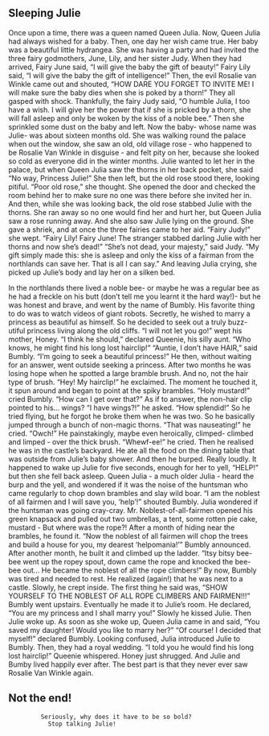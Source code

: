 ## Sleeping Julie

Once upon a time, there was a queen named Queen Julia. Now, Queen Julia had always wished for a baby. 
Then, one day her wish came true. Her baby was a beautiful little hydrangea. 
She was having a party and had invited the three fairy godmothers, June, Lily, and her sister Judy. 
When they had arrived, Fairy June said, “I will give the baby the gift of beauty!” 
Fairy Lily said, “I will give the baby the gift of intelligence!” 
Then, the evil Rosalie van Winkle came out and shouted, “HOW DARE YOU FORGET TO INVITE ME! I will make sure the baby dies when she is poked by a thorn!” 
They all gasped with shock. 
Thankfully, the fairy Judy said, “O humble Julia, I too have a wish. I will give her the power that if she is pricked by a thorn, she will fall asleep and only be woken by the kiss of a noble bee.” 
Then she sprinkled some dust on the baby and left. 
Now the baby- whose name was Julie- was about sixteen months old.  She was walking round the palace when out the window, she saw an old, old village rose - who happened to be Rosalie Van Winkle in disguise - and felt pity on her, because she looked so cold as everyone did in the winter months.
Julie wanted to let her in the palace, but when Queen Julia saw the thorns in her back pocket, she said “No way, Princess Julie!”
She then left, but the old rose stood there, looking pitiful. “Poor old rose,” she thought. She opened the door and checked the room behind her to make sure no one was there before she invited her in. 
And then, while she was looking back, the old rose stabbed Julie with the thorns.
She ran away so no one would find her and hurt 
her, but Queen Julia saw a rose running away.
And she also saw Julie lying on the ground.
She gave a shriek, and at once the three fairies came to her aid.
“Fairy Judy!” she wept. “Fairy Lily! Fairy June! The stranger stabbed darling Julie with her thorns and now she’s dead!”
“She’s not dead, your majesty,” said Judy.
“My gift simply made this: she is asleep and only the kiss of a fairman from the northlands can save her. That is all I can say.”
And leaving Julia crying, she picked up Julie’s body and lay her on a silken bed.

In the northlands there lived a noble bee- or maybe he was a regular bee as he had a freckle on his butt (don’t tell me you learnt it the hard way!)- but he was honest and brave, and went by the name of Bumbly. His favorite thing to do was to watch videos of giant robots. Secretly, he wished to marry a princess as beautiful as himself.
So he decided to seek out a truly buzz-utiful princess living along the old cliffs.
“I will not let you go!” wept his mother, Honey.
“I think he should,” declared Queenie, his silly aunt. “Who knows, he might find his long lost hairclip!”
“Auntie, I don’t have HAIR,” said Bumbly. “I’m going to seek a beautiful princess!”
He then, without waiting for an answer, went outside seeking a princess.
After two months he was losing hope when he spotted a large bramble brush. And no, not the hair type of brush.
“Hey! My hairclip!” he exclaimed.
The moment he touched it, it spun around and began to point at the spiky brambles.
“Holy mustard!” cried Bumbly. “How can I get over that?”
As if to answer, the non-hair clip pointed to his... wings?
“I have wings?!” he asked. “How splendid!”
So he tried flying, but he forgot he broke them when he was two. So he basically jumped through a bunch of non-magic thorns.
“That was nauseating!” he cried. “Owch!”
He painstakingly, maybe even heroically, climped- climbed and limped - over the thick brush.
“Whewf-ee!” he cried. Then he realised he was in the castle’s backyard.
He ate all the food on the dining table that was outside from Julie’s baby shower. And then he burped. Really loudly.
It happened to wake up Julie for five seconds, enough for her to yell, “HELP!” but then she fell back asleep.
Queen Julia - a much older Julia - heard the burp and the yell, and wondered if it was the noise of the huntsman who came regularly to chop down brambles and slay wild boar. “I am the noblest of all fairmen and I will save you, ‘help’!” shouted Bumbly. 
Julia wondered if the huntsman was going cray-cray.
Mr. Noblest-of-all-fairmen opened his green knapsack and pulled out two umbrellas, a tent, some rotten pie cake, mustard - 
But where was the rope?!
After a month of hiding near the brambles, he found it. “Now the noblest of all fairmen will chop the trees and build a house for you, my dearest ‘helpomania!’” Bumbly announced.
After another month, he built it and climbed up the ladder.
“Itsy bitsy bee-bee went up the ropey spout, down came the rope and knocked the bee-bee out… He became the noblest of all the rope climbers!”
By now, Bumbly was tired and needed to rest. He realized (again!) that he was next to a castle. Slowly, he crept inside. The first thing he said was, “SHOW YOURSELF TO THE NOBLEST OF ALL ROPE CLIMBERS AND FAIRMEN!!!”
Bumbly went upstairs. Eventually he made it to Julie’s room. He declared, “You are my princess and I shall marry you!” Slowly he kissed Julie. Then Julie woke up. As soon as she woke up, Queen Julia came in and said, “You saved my daughter! Would you like to marry her?” “Of course! I decided that myself!” declared Bumbly. Looking confused, Julia introduced Julie to Bumbly. Then, they had a royal wedding. “I told you he would find his long lost hairclip!” Queenie whispered. Honey just shrugged. And Julie and Bumby  lived happily ever after. The best part is that they never ever saw Rosalie Van Winkle again.



## Not the end!
             Seriously, why does it have to be so bold?
               Stop talking Julie!
